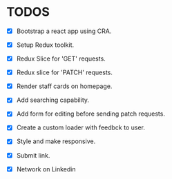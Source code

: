 # TODOS

- [x] Bootstrap a react app using CRA.

- [x] Setup Redux toolkit.
- [x] Redux Slice for 'GET' requests.
- [x] Redux slice for 'PATCH' requests.
- [x] Render staff cards on homepage.
- [x] Add searching capability.
- [x] Add form for editing before sending patch requests.

- [x] Create a custom loader with feedbck to user.

- [x] Style and make responsive.

- [x] Submit link.

- [x] Network on Linkedin
